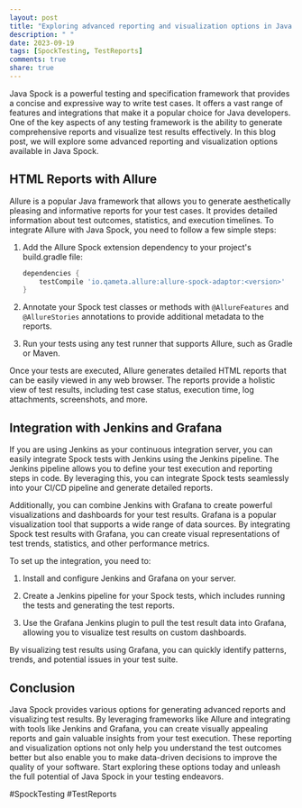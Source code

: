 ```yaml
---
layout: post
title: "Exploring advanced reporting and visualization options in Java Spock"
description: " "
date: 2023-09-19
tags: [SpockTesting, TestReports]
comments: true
share: true
---
```


Java Spock is a powerful testing and specification framework that provides a concise and expressive way to write test cases. It offers a vast range of features and integrations that make it a popular choice for Java developers. One of the key aspects of any testing framework is the ability to generate comprehensive reports and visualize test results effectively. In this blog post, we will explore some advanced reporting and visualization options available in Java Spock.

## HTML Reports with Allure

Allure is a popular Java framework that allows you to generate aesthetically pleasing and informative reports for your test cases. It provides detailed information about test outcomes, statistics, and execution timelines. To integrate Allure with Java Spock, you need to follow a few simple steps:

1. Add the Allure Spock extension dependency to your project's build.gradle file:

    ```groovy
    dependencies {
        testCompile 'io.qameta.allure:allure-spock-adaptor:<version>'
    }
    ```

2. Annotate your Spock test classes or methods with `@AllureFeatures` and `@AllureStories` annotations to provide additional metadata to the reports.

3. Run your tests using any test runner that supports Allure, such as Gradle or Maven.

Once your tests are executed, Allure generates detailed HTML reports that can be easily viewed in any web browser. The reports provide a holistic view of test results, including test case status, execution time, log attachments, screenshots, and more.

## Integration with Jenkins and Grafana

If you are using Jenkins as your continuous integration server, you can easily integrate Spock tests with Jenkins using the Jenkins pipeline. The Jenkins pipeline allows you to define your test execution and reporting steps in code. By leveraging this, you can integrate Spock tests seamlessly into your CI/CD pipeline and generate detailed reports.

Additionally, you can combine Jenkins with Grafana to create powerful visualizations and dashboards for your test results. Grafana is a popular visualization tool that supports a wide range of data sources. By integrating Spock test results with Grafana, you can create visual representations of test trends, statistics, and other performance metrics.

To set up the integration, you need to:

1. Install and configure Jenkins and Grafana on your server.

2. Create a Jenkins pipeline for your Spock tests, which includes running the tests and generating the test reports.

3. Use the Grafana Jenkins plugin to pull the test result data into Grafana, allowing you to visualize test results on custom dashboards.

By visualizing test results using Grafana, you can quickly identify patterns, trends, and potential issues in your test suite.

## Conclusion

Java Spock provides various options for generating advanced reports and visualizing test results. By leveraging frameworks like Allure and integrating with tools like Jenkins and Grafana, you can create visually appealing reports and gain valuable insights from your test execution. These reporting and visualization options not only help you understand the test outcomes better but also enable you to make data-driven decisions to improve the quality of your software. Start exploring these options today and unleash the full potential of Java Spock in your testing endeavors.

#SpockTesting #TestReports